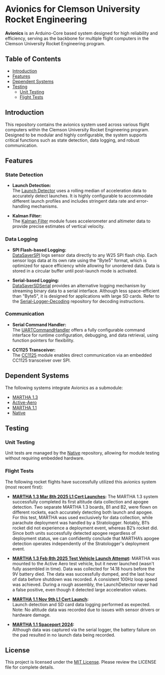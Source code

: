# Avionics for Clemson University Rocket Engineering

**Avionics** is an Arduino-Core based system designed for high reliability and efficiency, serving as the backbone for multiple flight computers in the Clemson University Rocket Engineering program.

## Table of Contents

- [Introduction](#introduction)
- [Features](#features)
- [Dependent Systems](#dependent-systems)
- [Testing](#testing)
  - [Unit Testing](#unit-testing)
  - [Flight Tests](#flight-tests)

## Introduction

This repository contains the avionics system used across various flight computers within the Clemson University Rocket Engineering program. Designed to be modular and highly configurable, the system supports critical functions such as state detection, data logging, and robust communication.

## Features

### State Detection

- **Launch Detection:**  
  The [Launch Detector](include/data_handling/LaunchDetector.h) uses a rolling median of acceleration data to accurately detect launches. It is highly configurable to accommodate different launch profiles and includes stringent data rate and error-handling mechanisms.

- **Kalman Filter:**  
  The [Kalman Filter](include/kf-2d.h) module fuses accelerometer and altimeter data to provide precise estimates of vertical velocity.

### Data Logging

- **SPI Flash-based Logging:**  
  [DataSaverSPI](include/data_handling/DataSaverSPI.h) logs sensor data directly to any W25 SPI flash chip. Each sensor logs data at its own rate using the "Byte5" format, which is optimized for space efficiency while allowing for unordered data. Data is stored in a circular buffer until post-launch mode is activated.

- **Serial-based Logging:**  
  [DataSaverSDSerial](include/data_handling/DataSaverSDSerial.h) provides an alternative logging mechanism by streaming binary data to a serial interface. Although less space-efficient than "Byte5", it is designed for applications with large SD cards. Refer to the [Serial-Logger-Decoding](https://github.com/CURocketEngineering/Serial-Logger-Decoding) repository for decoding instructions.

### Communication

- **Serial Command Handler:**  
  The [UARTCommandHandler](include/UARTCommandHandler.h) offers a fully configurable command interface for runtime configuration, debugging, and data retrieval, using function pointers for flexibility.

- **CC1125 Transceiver:**  
  The [CC1125](include/CC1125.h) module enables direct communication via an embedded CC1125 transceiver over SPI.

## Dependent Systems

The following systems integrate Avionics as a submodule:

- [MARTHA 1.3](https://github.com/CURocketEngineering/MARTHA-1.3)
- [Active-Aero](https://github.com/CURocketEngineering/Active-Aero)
- [MARTHA 1.1](https://github.com/CURocketEngineering/MARTHA-1.1)
- [Native](https://github.com/CURocketEngineering/Native)

## Testing

### Unit Testing

Unit tests are managed by the [Native](https://github.com/CURocketEngineering/Native) repository, allowing for module testing without requiring embedded hardware.

### Flight Tests

The following rocket flights have successfully utilized this avionics system (most recent first):

- **[MARTHA 1.3 Mar 8th 2025 L1 Cert Launches](https://github.com/CURocketEngineering/MARTHA-1.3/releases/tag/1.0.1):**
The MARTHA 1.3 system successfully completed its first altitude data collection and apogee detection. Two separate MARTHA 1.3 boards, B1 and B2, were flown on different rockets, each accurately detecting both launch and apogee.
For this test, MARTHA was used exclusively for data collection, while parachute deployment was handled by a Stratologger. Notably, B1’s rocket did not experience a deployment event, whereas B2’s rocket did. Since both units successfully detected apogee regardless of deployment status, we can confidently conclude that MARTHA’s apogee detection operates independently of the Stratologger's deployment event.
 

- **[MARTHA 1.3 Feb 8th 2025 Test Vehicle Launch Attempt](https://github.com/CURocketEngineering/MARTHA-1.3/releases/tag/1.0.0):**
 MARTHA was mounted to the Active Aero test vehicle, but it never launched (wasn't fully assembled in time). Data was collected for 14.18 hours before the 9V battery died. The data was successfully dumped, and the last hour of data before shutdown was recorded. A consistent 100Hz loop speed was achieved. During a rough assembly, the LaunchDetector never had a false positive, even though it detected large acceleration values.


- **[MARTHA 1.1 Nov 9th L1 Cert Launch](https://github.com/CURocketEngineering/MARTHA-1.1/releases/tag/v1.1.0):**  
  Launch detection and SD card data logging performed as expected. Note: No altitude data was recorded due to issues with sensor drivers or hardware damage.

- **[MARTHA 1.1 Spaceport 2024](https://github.com/CURocketEngineering/MARTHA-1.1/releases/tag/v1.0.0):**  
  Although data was captured via the serial logger, the battery failure on the pad resulted in no launch data being recorded.

## License

This project is licensed under the [MIT License](LICENSE). Please review the LICENSE file for complete details.